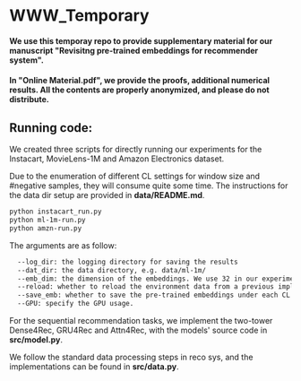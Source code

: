 # WWW_Temporary

#### We use this temporay repo to provide supplementary material for our manuscript "Revisitng pre-trained embeddings for recommender system".

#### In "Online Material.pdf", we provide the proofs, additional numerical results. All the contents are properly anonymized, and please do not distribute. 

## Running code:

We created three scripts for directly running our experiments for the Instacart, MovieLens-1M and Amazon Electronics dataset. 

Due to the enumeration of different CL settings for window size and \#negative samples, they will consume quite some time. The instructions for the data dir setup are provided in **data/README.md**. 

```bash
python instacart_run.py
python ml-1m-run.py
python amzn-run.py
```

The arguments are as follow:
```bash
  --log_dir: the logging directory for saving the results
  --dat_dir: the data directory, e.g. data/ml-1m/
  --emb_dim: the dimension of the embeddings. We use 32 in our experiments unless specificed
  --reload: whether to reload the environment data from a previous implementation, or start fresh
  --save_emb: whether to save the pre-trained embeddings under each CL setting
  --GPU: specify the GPU usage.
```

For the sequential recommendation tasks, we implement the two-tower Dense4Rec, GRU4Rec and Attn4Rec, with the models' source code in **src/model.py**. 

We follow the standard data processing steps in reco sys, and the implementations can be found in **src/data.py**.





